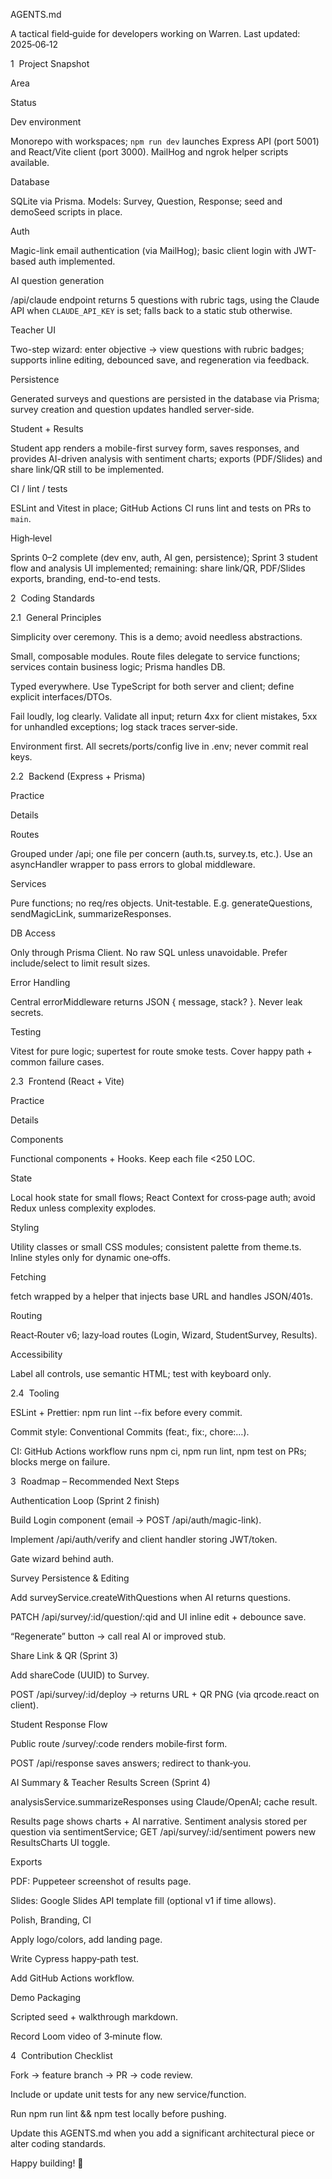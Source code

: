 AGENTS.md

A tactical field‐guide for developers working on Warren. Last updated: 2025‑06‑12

1  Project Snapshot

Area

Status

Dev environment

Monorepo with workspaces; `npm run dev` launches Express API (port 5001) and React/Vite client (port 3000). MailHog and ngrok helper scripts available.

Database

SQLite via Prisma. Models: Survey, Question, Response; seed and demoSeed scripts in place.

Auth

Magic-link email authentication (via MailHog); basic client login with JWT-based auth implemented.

AI question generation

/api/claude endpoint returns 5 questions with rubric tags, using the Claude API when `CLAUDE_API_KEY` is set; falls back to a static stub otherwise.

Teacher UI

Two-step wizard: enter objective → view questions with rubric badges; supports inline editing, debounced save, and regeneration via feedback.

Persistence

Generated surveys and questions are persisted in the database via Prisma; survey creation and question updates handled server-side.

Student + Results

Student app renders a mobile-first survey form, saves responses, and provides AI-driven analysis with sentiment charts; exports (PDF/Slides) and share link/QR still to be implemented.

CI / lint / tests

ESLint and Vitest in place; GitHub Actions CI runs lint and tests on PRs to `main`.

High‑level

Sprints 0–2 complete (dev env, auth, AI gen, persistence); Sprint 3 student flow and analysis UI implemented; remaining: share link/QR, PDF/Slides exports, branding, end-to-end tests.

2  Coding Standards

2.1  General Principles

Simplicity over ceremony. This is a demo; avoid needless abstractions.

Small, composable modules. Route files delegate to service functions; services contain business logic; Prisma handles DB.

Typed everywhere. Use TypeScript for both server and client; define explicit interfaces/DTOs.

Fail loudly, log clearly. Validate all input; return 4xx for client mistakes, 5xx for unhandled exceptions; log stack traces server‑side.

Environment first. All secrets/ports/config live in .env; never commit real keys.

2.2  Backend (Express + Prisma)

Practice

Details

Routes

Grouped under /api; one file per concern (auth.ts, survey.ts, etc.). Use an asyncHandler wrapper to pass errors to global middleware.

Services

Pure functions; no req/res objects. Unit‑testable. E.g. generateQuestions, sendMagicLink, summarizeResponses.

DB Access

Only through Prisma Client. No raw SQL unless unavoidable. Prefer include/select to limit result sizes.

Error Handling

Central errorMiddleware returns JSON { message, stack? }. Never leak secrets.

Testing

Vitest for pure logic; supertest for route smoke tests. Cover happy path + common failure cases.

2.3  Frontend (React + Vite)

Practice

Details

Components

Functional components + Hooks. Keep each file <250 LOC.

State

Local hook state for small flows; React Context for cross‑page auth; avoid Redux unless complexity explodes.

Styling

Utility classes or small CSS modules; consistent palette from theme.ts. Inline styles only for dynamic one‑offs.

Fetching

fetch wrapped by a helper that injects base URL and handles JSON/401s.

Routing

React‑Router v6; lazy‑load routes (Login, Wizard, StudentSurvey, Results).

Accessibility

Label all controls, use semantic HTML; test with keyboard only.

2.4  Tooling

ESLint + Prettier: npm run lint --fix before every commit.

Commit style: Conventional Commits (feat:, fix:, chore:…).

CI: GitHub Actions workflow runs npm ci, npm run lint, npm test on PRs; blocks merge on failure.

3  Roadmap – Recommended Next Steps

Authentication Loop (Sprint 2 finish)

Build Login component (email → POST /api/auth/magic-link).

Implement /api/auth/verify and client handler storing JWT/token.

Gate wizard behind auth.

Survey Persistence & Editing

Add surveyService.createWithQuestions when AI returns questions.

PATCH /api/survey/:id/question/:qid and UI inline edit + debounce save.

“Regenerate” button → call real AI or improved stub.

Share Link & QR (Sprint 3)

Add shareCode (UUID) to Survey.

POST /api/survey/:id/deploy → returns URL + QR PNG (via qrcode.react on client).

Student Response Flow

Public route /survey/:code renders mobile‑first form.

POST /api/response saves answers; redirect to thank‑you.

AI Summary & Teacher Results Screen (Sprint 4)

analysisService.summarizeResponses using Claude/OpenAI; cache result.

Results page shows charts + AI narrative.
Sentiment analysis stored per question via sentimentService; GET /api/survey/:id/sentiment powers new ResultsCharts UI toggle.

Exports

PDF: Puppeteer screenshot of results page.

Slides: Google Slides API template fill (optional v1 if time allows).

Polish, Branding, CI

Apply logo/colors, add landing page.

Write Cypress happy‑path test.

Add GitHub Actions workflow.

Demo Packaging

Scripted seed + walkthrough markdown.

Record Loom video of 3‑minute flow.

4  Contribution Checklist

Fork → feature branch → PR → code review.

Include or update unit tests for any new service/function.

Run npm run lint && npm test locally before pushing.

Update this AGENTS.md when you add a significant architectural piece or alter coding standards.

Happy building! 🚀
